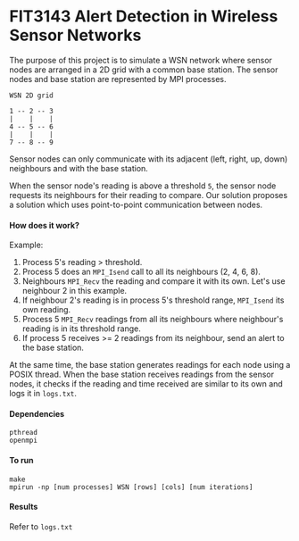 # FIT3143 Alert Detection in Wireless Sensor Networks

The purpose of this project is to simulate a WSN network where sensor nodes are arranged in a 2D grid with a common base station. The sensor nodes and base station are represented by MPI processes.  

```
WSN 2D grid

1 -- 2 -- 3
|    |    |
4 -- 5 -- 6
|    |    |
7 -- 8 -- 9
```

Sensor nodes can only communicate with its adjacent (left, right, up, down) neighbours and with the base station.  
  
When the sensor node's reading is above a threshold ```5```, the sensor node requests its neighbours for their reading to compare. Our solution proposes a solution which uses point-to-point communication between nodes.   
  
#### How does it work?
Example:
1. Process 5's reading > threshold.
2. Process 5 does an ```MPI_Isend``` call to all its neighbours (2, 4, 6, 8).
3. Neighbours ```MPI_Recv``` the reading and compare it with its own. Let's use neighbour 2 in this example.
4. If neighbour 2's reading is in process 5's threshold range, ```MPI_Isend``` its own reading.
5. Process 5 ```MPI_Recv``` readings from all its neighbours where neighbour's reading is in its threshold range.
6. If process 5 receives >= 2 readings from its neighbour, send an alert to the base station. 
  
At the same time, the base station generates readings for each node using a POSIX thread. When the base station receives readings from the sensor nodes, it checks if the reading and time received are similar to its own and logs it in ```logs.txt```.
  
#### Dependencies
```
pthread
openmpi
```

#### To run 
```make``` <br>
```mpirun -np [num processes] WSN [rows] [cols] [num iterations]```

#### Results
Refer to ```logs.txt```
